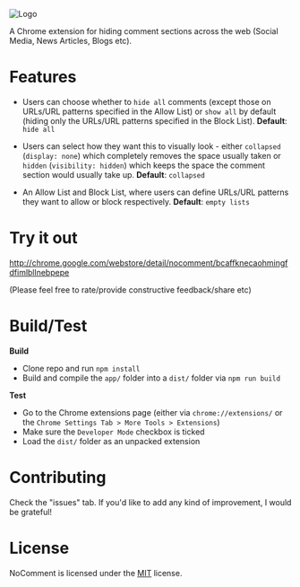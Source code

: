 ![Logo](http://dsgriffin.github.io/images/logos/nocomment.png)

A Chrome extension for hiding comment sections across the web (Social Media, News Articles, Blogs etc).

# Features
* Users can choose whether to `hide all` comments (except those on URLs/URL patterns specified in the Allow List) or `show all` by default (hiding only the URLs/URL patterns specified in the Block List). **Default**: `hide all`  

* Users can select how they want this to visually look - either `collapsed` (`display: none`) which completely removes the space usually taken or `hidden` (`visibility: hidden`) which keeps the space the comment section would usually take up. **Default**: `collapsed`

* An Allow List and Block List, where users can define URLs/URL patterns they want to allow or block respectively. **Default**: `empty lists`

# Try it out

http://chrome.google.com/webstore/detail/nocomment/bcaffknecaohmingfdfimlbllnebpepe

(Please feel free to rate/provide constructive feedback/share etc)

# Build/Test

**Build**

* Clone repo and run `npm install`
* Build and compile the `app/` folder into a `dist/` folder via `npm run build`

**Test**

* Go to the Chrome extensions page (either via `chrome://extensions/` or the `Chrome Settings Tab > More Tools > Extensions`)
* Make sure the `Developer Mode` checkbox is ticked
* Load the `dist/` folder as an unpacked extension

# Contributing

Check the "issues" tab. If you'd like to add any kind of improvement, I would be grateful!

# License

NoComment is licensed under the [MIT](LICENSE.txt) license.